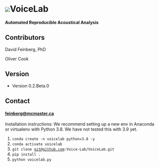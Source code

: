 <img src="Voicelab/favicon.ico">**VoiceLab**
======
**Automated Reproducible Acoustical Analysis**



## Contributors
David Feinberg, PhD  

Oliver Cook

## Version 
* Version 0.2.Beta.0

## Contact
#### feinberg@mcmaster.ca

Installation instructions:
We recommend setting up a new env in Anaconda or virtualenv with Python 3.8.  We have not tested this with 3.9 yet.
1. <code>conda create -n voicelab python=3.8 -y</code>
2. <code>conda activate voicelab</code>
3. <code>git clone git@github.com:Voice-Lab/VoiceLab.git</code>
4. <code>pip install .</code>
5. <code>python voicelab.py<code>

